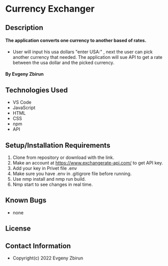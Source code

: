 # Currency Exchanger

## Description

#### The application converts one currency to another based of rates.
* User will input his usa dollars "enter USA:" , next the user can pick another currency that needed. The application will sue API to get a rate between the usa dollar and the picked currency.   

#### By Evgeny Zbirun

## Technologies Used

* VS Code
* JavaScript
* HTML
* CSS
* npm
* API 



## Setup/Installation Requirements

1. Clone from repository or download with the link.
2. Make an account at https://www.exchangerate-api.com/ to get API key.
3. Add your key in Privet file .env
4. Make sure you have .env in .gitigrore file before running.
5. Use nmp install and nmp run build.
6. Nmp start to see changes in real time.
## Known Bugs

* none

## License

## Contact Information
* Copyright(c) 2022 Evgeny Zbirun